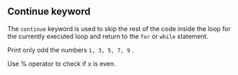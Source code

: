 <h2>Continue keyword</h2><p>The <code>continue</code> keyword is used to skip the rest of the code inside the loop for the currently executed loop and return to the <code>for</code> or <code>while</code> statement.</p><p>Print only odd the numbers <code>1, 3, 5, 7, 9</code> .</p><div class="hint">Use % operator to check if x is even.</div>

